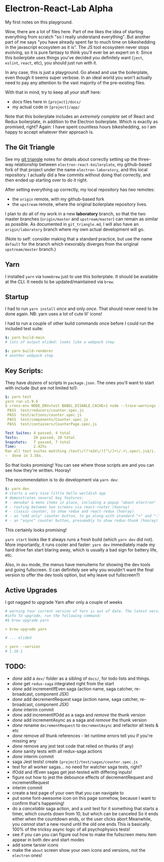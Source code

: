 # Electron-React-Lab Alpha

My first notes on this playground.

Wow, there are a lot of files here. Part of me likes the idea of starting
everything from scratch "so I really understand everything". But another part
of me says "you have already spent far to much time on bikeshedding in the
javascript ecosystem as it is". The JS tool ecosystem never stops evolving,
so it is pure fantasy to think you'll ever be an expert on it. Since this
boilerplate uses things you've decided you definitely want (`jest`, `eslint`,
`react`, etc), you should just run with it.

In any case, this is just a playground. Go ahead and use the boilerplate,
even though it seems super verbose. In an ideal world you won't actually
need to pay any attention to the vast majority of the pre-existing files.

With that in mind, try to keep all _your_ stuff here:

- docs files here in `{project}/docs/`
- my actual code in `{project}/app/`

Note that this boilerplate includes an _extremely complete_ set of React and
Redux boilerplate, in addition to the Electron boilerplate. Which is exactly as
promised, right? Again: I have spent countless hours bikeshedding, so I am
happy to accept whatever their approach is.

## The Git Triangle

See my [git triangle](./git_triangle.md) notes for details about correctly
setting up the three-way relationship between `electron-react-boilerplate`,
my github-based fork of that project under the name `electron-laboratory`,
and this local repository. I actually did a few commits without doing that
correctly, and then ended up starting over to do it right.

After setting everything up correctly, my local repository has _two_ remotes:

- the `origin` remote, with my github-based fork
- the `upstream` remote, where the original boilerplate repository lives.

I plan to do all of my work in a new **laboratory** branch, so that the two
master branches (`origin/master` and `upstream/master`) can remain as similar
as possible. As documented in `git_triangle.md`, I will also have an
`origin/laboratory` branch where my own actual development will go.

(Note to self: consider making that a standard practice, but use the name
`default` for the branch which inexorably diverges from the original
`upstream/master` branch.)

## Yarn

I installed `yarn` via `homebrew` just to use this boilerplate. It should be
available at the CLI. It needs to be updated/maintained via `brew`.

## Startup

I had to run `yarn install` _once_ and only _once_. That should never need
to be done again. NB: yarn uses a lot of cute lil' icons!

I had to run a couple of other build commands once before I could run the
included test suite:

```yml
$: yarn build-main
# lots of output elided: looks like a webpack step

$: yarn build-renderer
# another webpack step
```

## Key Scripts:

They have _dozens_ of scripts in `package.json`. The ones you'll want to start
with include (but are not limited to!):

```yml
$: yarn test
yarn run v1.9.4
$ cross-env NODE_ENV=test BABEL_DISABLE_CACHE=1 node --trace-warnings -r babel-register ./internals/scripts/RunTests.js
 PASS  test/reducers/counter.spec.js
 PASS  test/actions/counter.spec.js
 PASS  test/components/Counter.spec.js
 PASS  test/containers/CounterPage.spec.js

Test Suites: 4 passed, 4 total
Tests:       20 passed, 20 total
Snapshots:   7 passed, 7 total
Time:        2.425s
Ran all test suites matching /test\/(?!e2e\/)[^\/]+\/.+\.spec\.js$/i.
✨  Done in 3.58s.
```

So that looks promising! You can see where those scripts are and you can see
how they're written. Hooray!

The recommendation is to do development via `yarn dev`:

```yml
$: yarn dev
# starts a very nice little hello worldish app
# demonstrates several key features:
# - menubar & menu items in place, including a popup "about electron"
# - routing between two screens via react-router (hooray)
# - classic counter, to show redux and react-redux (hooray)
# - an "odd only" counter button, to go along with standard "+" and "-" buttons
# - an "async" counter button, presumably to show redux-thunk (hooray)
```

This certainly looks promising!

`yarn start` looks like it always runs a fresh build (which `yarn dev` did not).
More importantly, it runs cooler and faster: `yarn dev` immediately made my hard
drive fan start blaring away, which is usually a bad sign for battery life, etc.

Also, in `dev` mode, the menus have menuitems for showing the dev tools and going
fullscreen. (I can definitely see why you wouldn't want the final version to offer
the dev tools option, but why leave out fullscreen?)

## Active Upgrades

I got nagged to upgrade Yarn after only a couple of weeks

```yml
# warning Your current version of Yarn is out of date. The latest version is "1.10.1", while you're on "1.9.4".
#info To upgrade, run the following command:
#$ brew upgrade yarn

> brew upgrade yarn

# ... elided

> yarn --version
# 1.10.1
```

## TODO:

- _done_ add a `dev/` folder as a sibling of `docs/`, for todo lists and things.
- _done_ get `redux-saga` integrated right from the start
- _done_ add incrementIfEven saga (action name, saga catcher, re-broadcast, component JSX)
- _done_ add decrementRequest saga (action name, saga catcher, re-broadcast, component JSX)
- _done_ interim commit
- _done_ add incrementIfOdd as a saga and _remove_ the thunk version
- _done_ add incrementAsync as a saga and _remove_ the thunk version
- _done_ rename `decrementRequest` to `decrementAsync` and refactor all tests & etc
- _done_ remove _all_ thunk references - let runtime errors tell you if you're missing any
- _done_ remove any jest test code that relied on thunks (if any)
- _done_ sanity tests with all redux-saga actions
- _done_ interim commit
- saga Jest tests! create `{project}/test/sagas/counter.spec.js`
- test for all worker sagas... no need for watcher saga tests, right?
- ifOdd and ifEven sagas get jest-tested with differing inputs!
- figure out how to jest the debounce effects of decrementRequest and incrementRequest
- interim commit
- create a test page of your own that you can navigate to
- put some font-awesome icon on this page somehow, because I want to confirm that's happening!
- do a _cancelable_ saga action, and a unit test for it
  something that starts a timer, which counts down from 10, but which can be canceled
  So it ends either when the countdown ends, or the user clicks abort
  Meanwhile, you _cannot_ start a new round until the old one ends
  This is basically 100% of the tricksy async logic of all psychophysics tests!
- see if you can you can figure out how to make the fullscreen menu item appear
  in both dev and start modes
- add some tarsier icons
- make the `about` screen show your own icons and versions, not the `electron` ones!
